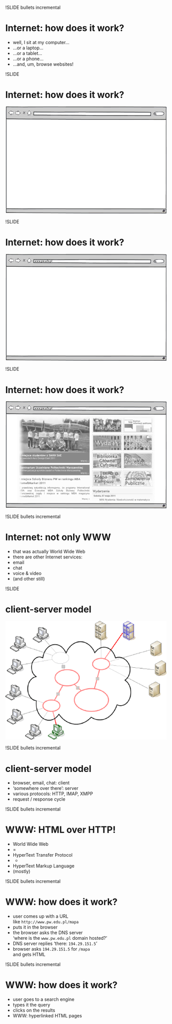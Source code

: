 !SLIDE bullets incremental

# Internet: how does it work?

* well, I sit at my computer…
* …or a laptop…
* …or a tablet…
* …or a phone…
* …and, um, browse websites!



!SLIDE

# Internet: how does it work?

![browser 1](browser.1.png)



!SLIDE

# Internet: how does it work?

![browser 2](browser.2.png)



!SLIDE

# Internet: how does it work?

![browser 3](browser.3.png)



!SLIDE bullets incremental

# Internet: not only WWW

* that was actually World Wide Web
* there are other Internet services:
* email
* chat
* voice &amp; video
* (and other still)



!SLIDE

# client-server model

![internet](internet.png)



!SLIDE bullets incremental

# client-server model

* browser, email, chat: client
* ‘somewhere over there’: server
* various protocols: HTTP, IMAP, XMPP
* request / response cycle



!SLIDE bullets incremental

# WWW: HTML over HTTP!

* World Wide Web
* =
* HyperText Transfer Protocol
* +
* HyperText Markup Language
* (mostly)



!SLIDE bullets incremental

# WWW: how does it work?

* user comes up with a URL<br />like `http://www.pw.edu.pl/mapa`
* puts it in the browser
* the browser asks the DNS server<br />‘where is the `www.pw.edu.pl` domain hosted?’
* DNS server replies ‘there: `194.29.151.5`’
* browser asks `194.29.151.5` for `/mapa`<br />and gets HTML



!SLIDE bullets incremental

# WWW: how does it work?

* user goes to a search engine
* types it the query
* clicks on the results
* WWW: hyperlinked HTML pages
